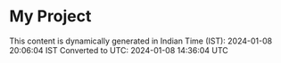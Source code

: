 # My Project

This content is dynamically generated in Indian Time (IST): 2024-01-08 20:06:04 IST
Converted to UTC: 2024-01-08 14:36:04 UTC
